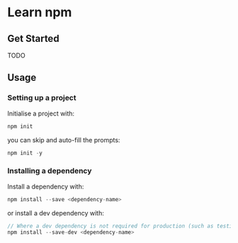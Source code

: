 # Learn npm

## Get Started

TODO

## Usage

### Setting up a project
Initialise a project with:
```js
npm init
```

you can skip and auto-fill the prompts:
```js
npm init -y
```

### Installing a dependency
Install a dependency with:
```js
npm install --save <dependency-name>
```

or install a dev dependency with:
```js
// Where a dev dependency is not required for production (such as testing framework, etc)
npm install --save-dev <dependency-name>
```
